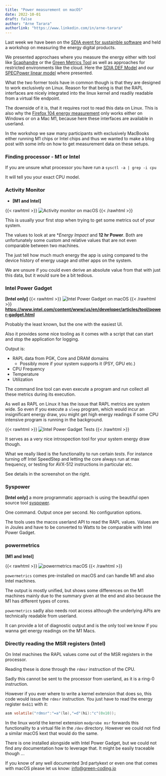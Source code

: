 ```yaml
---
title: "Power measurement on macOS"
date: 2022-10-01
draft: false
author: "Arne Tarara"
authorlink: "https://www.linkedin.com/in/arne-tarara"
---
```


Last week we have been on the [SDIA event for sustainble software](https://sdialliance.org/landing/softawere-hackathon/) and held
a workshop on measuring the energy digital products.

We presented approchaes where you measure the energy either with tool like [Scaphandre](https://github.com/hubblo-org/scaphandre) or 
the [Green Metrics Tool](https://github.com/green-coding-berlin/green-metrics-tool) as well as approaches for restricted environments like the cloud.
Here the [SDIA DEF Model](https://knowledge.sdialliance.org/digital-environmental-footprint) and our [SPECPower linear model](https://github.com/green-coding-berlin/spec-power-model) where presented.

What the two former tools have in common though is that they are designed to work 
exclusively on Linux.
Reason for that being is that the RAPL interfaces are nicely integrated into the
linux kernel and readily readable from a virtual file endpoint.

The downside of it is, that it requires root to read this data on Linux.
This is also why the [Firefox 104 energy measurement](http://localhost:1313/blog/firefox-104-energy-measurements/) only works either on 
Windows or on a Mac M1, because here these interfaces are available in userland.

In the workshop we saw many participants with exclusively MacBooks either running 
M1 chips or Intel chips and thus we wanted to make a blog post with some info
on how to get measurement data on these setups.

### Finding processor - M1 or Intel

If you are unsure what processor you have run a `sysctl -a | grep -i cpu`

It will tell you your exact CPU model.

### Activity Monitor
- **[M1 and Intel]**

{{< rawhtml >}}
<img class="ui big floated right rounded bordered image" src="/img/blog/activity_monitor_macos.webp" alt="Activity monitor on macOS" loading="lazy">
{{< /rawhtml >}}

This is usually your first stop when trying to get some metrics out of your system.

The values to look at are **Energy Impact* and **12 hr Power**. Both are unfortunately
some custom and relative values that are not even comparable between two machines.

The just tell how much much energy the app is using compared to the device history 
of energy usage and other apps on the system.

We are unsure if you could even derive an absolute value from that with just this
data, but it would sure be a bit tedious.

### Intel Power Gadget
**[Intel only]**
{{< rawhtml >}}
<img class="ui rounded bordered image" src="/img/blog/Intel_Power_Gadget_macOS.webp" alt="Intel Power Gadget on macOS" loading="lazy">
{{< /rawhtml >}}
**https://www.intel.com/content/www/us/en/developer/articles/tool/power-gadget.html**

Probably the least known, but the one with the easiest UI.

Also it provides some nice tooling as it comes with a script that can start
and stop the application for logging.

Output is:
- RAPL data from PGK, Core and DRAM domains
    + Possibly more if your system supports it (PSY, GPU etc.)
- CPU Frequency
- Temperature
- Utilization

The command line tool can even execute a program and run collect all these metrics 
during its execution.

As well as RAPL on Linux it has the issue that RAPL metrics are system wide.
So even if you execute a `sleep` program, which would incur an insignificant energy 
draw, you might get high energy readings if some CPU intensive program is running 
in the background.


{{< rawhtml >}}
<img class="ui medium floated right rounded bordered image" src="/img/blog/Intel_Power_Gadget_Tests.webp" alt="Intel Power Gadget Tests" loading="lazy">
{{< /rawhtml >}}

It serves as a very nice introspection tool for your system energy draw though.

What we really liked is the functionality to run certain *tests*.
For instance turning off Intel SpeedStep and letting the core always run at max 
frequency, or testing for AVX-512 instructions in particular etc.

See details in the screenshot on the right.


### Syspower
**[Intel only]**
 a more programmatic approach is using the beautiful open source tool [syspower](https://github.com/s4y/syspower).

 One command. Output once per second. No configuration options.

The tools uses the macos userland API to read the RAPL values. Values are in Joules
and have to be converted to Watts to be comparable with Intel Power Gadget.


### powermetrics
**[M1 and Intel]**

{{< rawhtml >}}
<img class="ui big floated right rounded bordered image" src="/img/blog/powermetrics_macos.webp" alt="powermetrics macOS" loading="lazy">
{{< /rawhtml >}}

`powermetrics` comes pre-installed on macOS and can handle M1 and also Intel machines.

The output is mostly unified, but shows some differences on the M1 machines mainly due 
to the summary given at the end and also because the M1 has different types of cores.

`powermetrics` sadly also needs root access although the underlying APIs are technically 
readable from userland.

It can provide a lot of diagnostic output and is the only tool we know if you wanna
get energy readings on the M1 Macs.

### Directly reading the MSR registers (Intel)

On Intel machines the RAPL values come out of the MSR registers in the processor.

Reading these is done through the `rdmsr` instruction of the CPU.

Sadly this cannot be sent to the processor from userland, as it is a ring-0 instruction.

However if you ever where to write a kernel extension that does so, this code would 
issue the `rdmsr` instruction. You just have to read the energy register `0x611` with it:

```C
asm volatile("rdmsr":"=a"(lo),"=d"(hi):"c"(0x10));
```

In the linux world the kernel extension `modprobe msr` forwards this functionality
to a virtual file in the `/dev` directory. However we could not find a similar 
macOS kext that would do the same.

There is one installed alongside with Intel Power Gadget, but we could not find 
any documentation how to leverage that. It might be easily traceable though ...

If you know of any well documented 3rd partykext or even one that comes
with macOS please let us know: [info@green-coding.io](mailto:info@green-coding.io)
